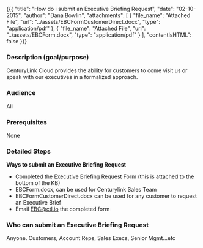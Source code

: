 {{{
  "title": "How do i submit an Executive Briefing Request",
  "date": "02-10-2015",
  "author": "Dana Bowlin",
  "attachments": [
  {
    "file_name": "Attached File",
    "url": "../assets/EBCFormCustomerDirect.docx",
    "type": "application/pdf"
  },
  {
    "file_name": "Attached File",
    "url": "../assets/EBCForm.docx",
    "type": "application/pdf"
  }
  ],
  "contentIsHTML": false
}}}

### Description (goal/purpose)

CenturyLink Cloud provides the ability for customers to come visit us or speak with our executives in a formalized approach.

### Audience

All

### Prerequisites

None

### Detailed Steps

**Ways to submit an Executive Briefing Request**

* Completed the Executive Briefing Request Form (this is attached to the bottom of the KB)
* EBCForm.docx, can be used for Centurylink Sales Team
* EBCFormCustomerDirect.docx can be used for any customer to request an Executive Brief
* Email EBC@ctl.io the completed form


### Who can submit an Executive Briefing Request

Anyone. Customers, Account Reps, Sales Execs, Senior Mgmt...etc
